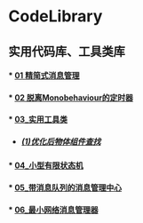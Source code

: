 # CodeLibrary

实用代码库、工具类库
-------
 

#### * [01 精简式消息管理](https://github.com/linguoyuan/CodeLibrary/tree/master/01_EventManager)


#### * [02 脱离Monobehaviour的定时器](https://github.com/linguoyuan/CodeLibrary/tree/master/02_WaitTimeManager)


#### * [03_实用工具类](https://github.com/linguoyuan/CodeLibrary/tree/master/03_ToolsHelper)
 * ##### [(1)优化后物体组件查找](https://github.com/linguoyuan/CodeLibrary/blob/master/03_ToolsHelper/FindHelper.cs)
         
         
#### * [04_小型有限状态机](https://github.com/linguoyuan/CodeLibrary/tree/master/04_StateMachine)

#### * [05_带消息队列的消息管理中心](https://github.com/linguoyuan/CodeLibrary/tree/master/05_EventManagerSystem)
 
#### * [06_最小网络消息管理器](https://github.com/linguoyuan/CodeLibrary/tree/master/06_NetEventFrame)
 
